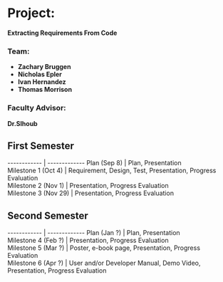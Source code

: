 # Project:  
**Extracting Requirements From Code**

### Team:
* **Zachary Bruggen**  
* **Nicholas Epler**  
* **Ivan Hernandez**  
* **Thomas Morrison**  

### Faculty Advisor:  
**Dr.Slhoub**

## First Semester
------------ | -------------
Plan (Sep 8) | Plan, Presentation  
Milestone 1 (Oct 4) |	Requirement, Design, Test, Presentation, Progress Evaluation  
Milestone 2 (Nov 1) |	Presentation, Progress Evaluation  
Milestone 3 (Nov 29) |	Presentation, Progress Evaluation  

## Second Semester
------------ | -------------
Plan (Jan ?) | Plan, Presentation  
Milestone 4 (Feb ?) |	Presentation, Progress Evaluation  
Milestone 5 (Mar ?) |	Poster, e-book page, Presentation, Progress Evaluation  
Milestone 6 (Apr ?) |	User and/or Developer Manual, Demo Video, Presentation, Progress Evaluation  



